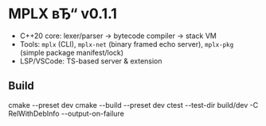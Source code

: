 ﻿# MPLX вЂ“ v0.1.1

- C++20 core: lexer/parser -> bytecode compiler -> stack VM
- Tools: `mplx` (CLI), `mplx-net` (binary framed echo server), `mplx-pkg` (simple package manifest/lock)
- LSP/VSCode: TS-based server & extension

## Build
cmake --preset dev
cmake --build --preset dev
ctest --test-dir build/dev -C RelWithDebInfo --output-on-failure